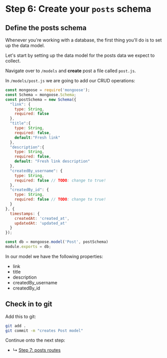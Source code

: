 # Step 6: Create your `posts` schema

## Define the posts schema

Whenever you're working with a database, the first thing you'll do is to set up the data model. 

Let's start by setting up the data model for the posts data we expect to collect.

Navigate over to `/models` and **create** post a file called `post.js`. 

In `/models/post.js` we are going to add our CRUD operations:

```js
const mongoose = require('mongoose');
const Schema = mongoose.Schema;
const postSchema = new Schema({
  "link": {
    type: String,
    required: false
  },
  "title":{
    type: String,
    required: false,
    default:"Fresh link"
  },
  "description":{
    type: String,
    required: false,
    default: "Fresh link description"
  },
  "createdBy_username": {
    type: String,
    required: false // TODO: change to true!
  },
  "createdBy_id": {
    type: String,
    required: false // TODO: change to true!
  }
}, {
  timestamps: {
    createdAt: 'created_at',
    updatedAt: 'updated_at'
  }
});

const db = mongoose.model('Post', postSchema)
module.exports = db;

```

In our model we have the following properties:
* link
* title
* description
* createdBy_username
* createdBy_id

## Check in to git
Add this to git:

```sh
git add .
git commit -m "creates Post model"
```

Continue onto the next step:
* ↳ [Step 7: posts routes](/07_posts-routes.md)


